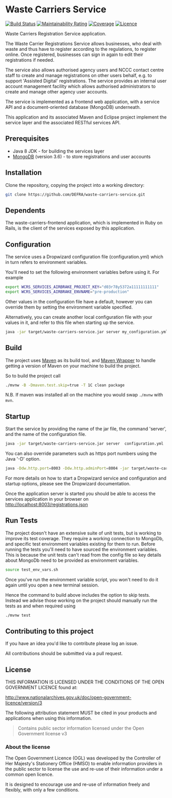 # Waste Carriers Service

[![Build Status](https://travis-ci.com/DEFRA/waste-carriers-service.svg?branch=master)](https://travis-ci.com/DEFRA/waste-carriers-service)
[![Maintainability Rating](https://sonarcloud.io/api/project_badges/measure?project=DEFRA_waste-carriers-service&metric=sqale_rating)](https://sonarcloud.io/dashboard?id=DEFRA_waste-carriers-service)
[![Coverage](https://sonarcloud.io/api/project_badges/measure?project=DEFRA_waste-carriers-service&metric=coverage)](https://sonarcloud.io/dashboard?id=DEFRA_waste-carriers-service)
[![Licence](https://img.shields.io/badge/Licence-OGLv3-blue.svg)](http://www.nationalarchives.gov.uk/doc/open-government-licence/version/3)

Waste Carriers Registration Service application.

The Waste Carrier Registrations Service allows businesses, who deal with waste and thus have to register according to the regulations, to register online. Once registered, businesses can sign in again to edit their registrations if needed.

The service also allows authorised agency users and NCCC contact centre staff to create and manage registrations on other users behalf, e.g. to support 'Assisted Digital' registrations. The service provides an internal user account management facility which allows authorised administrators to create and manage other agency user accounts.

The service is implemented as a frontend web application, with a service API and a document-oriented database (MongoDB) underneath.

This application and its associated Maven and Eclipse project implement the service layer and the associated RESTful services API.

## Prerequisites

- Java 8 JDK - for building the services layer
- [MongoDB](http://www.mongodb.org) (version 3.6) - to store registrations and user accounts

## Installation

Clone the repository, copying the project into a working directory:

```bash
git clone https://github.com/DEFRA/waste-carriers-service.git
```

## Dependents

The waste-carriers-frontend application, which is implemented in Ruby on Rails, is the client of the services exposed by this application.

## Configuration

The service uses a Dropwizard configuration file (configuration.yml) which in turn refers to environment variables.

You'll need to set the following environment variables before using it. For example

```bash
export WCRS_SERVICES_AIRBRAKE_PROJECT_KEY="d03r78y5372a11111111111"
export WCRS_SERVICES_AIRBRAKE_ENVNAME="pre-production"
```

Other values in the configuration file have a default, however you can override them by setting the environment variable specified.

Alternatively, you can create another local configuration file with your values in it, and refer to this file when starting up the service.

```bash
java -jar target/waste-carriers-service.jar server my_configuration.yml
```

## Build

The project uses [Maven](https://maven.apache.org/) as its build tool, and [Maven Wrapper](https://github.com/takari/maven-wrapper) to handle getting a version of Maven on your machine to build the project.

So to build the project call

```bash
./mvnw -B -Dmaven.test.skip=true -T 1C clean package
```

N.B. If maven was installed all on the machine you would swap `./mvnw` with `mvn`.

## Startup

Start the service by providing the name of the jar file, the command 'server', and the name of the configuration file.

```bash
java -jar target/waste-carriers-service.jar server  configuration.yml
```

You can also override parameters such as https port numbers using the Java '-D' option.

```bash
java -Ddw.http.port=8003 -Ddw.http.adminPort=8004 -jar target/waste-carriers-service.jar server my_configuration.yml
```

For more details on how to start a Dropwizard service and configuration and startup options, please see the Dropwizard documentation.

Once the application server is started you should be able to access the services application in your browser on <http://localhost:8003/registrations.json>

## Run Tests

The project doesn't have an extensive suite of unit tests, but is working to improve its test coverage. They require a working connection to MongoDb, and specific test environment variables existing for them to run. Before running the tests you'll need to have sourced the environment variables. This is because the unit tests can't read from the config file so key details about MongoDb need to be provided as environment variables.

```bash
source test_env_vars.sh
```

Once you've run the environment variable script, you won't need to do it again until you open a new terminal session.

Hence the command to build above includes the option to skip tests. Instead we advise those working on the project should manually run the tests as and when required using

```bash
./mvnw test
```

## Contributing to this project

If you have an idea you'd like to contribute please log an issue.

All contributions should be submitted via a pull request.

## License

THIS INFORMATION IS LICENSED UNDER THE CONDITIONS OF THE OPEN GOVERNMENT LICENCE found at:

<http://www.nationalarchives.gov.uk/doc/open-government-licence/version/3>

The following attribution statement MUST be cited in your products and applications when using this information.

>Contains public sector information licensed under the Open Government license v3

### About the license

The Open Government Licence (OGL) was developed by the Controller of Her Majesty's Stationery Office (HMSO) to enable information providers in the public sector to license the use and re-use of their information under a common open licence.

It is designed to encourage use and re-use of information freely and flexibly, with only a few conditions.
